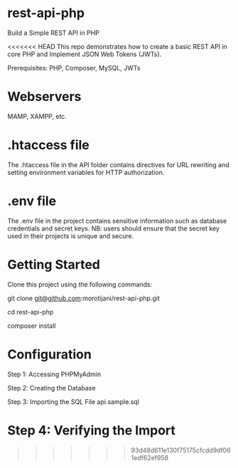 # rest-api-php
Build a Simple REST API in PHP

<<<<<<< HEAD
This repo demonstrates how to create a basic REST API in core PHP and Implement JSON Web Tokens (JWTs).

Prerequisites: PHP, Composer, MySQL, JWTs

# Webservers
MAMP,
XAMPP, etc.

# .htaccess file
The .htaccess file in the API folder contains directives for URL rewriting and setting environment variables for HTTP authorization.

# .env file 
The .env file in the project contains sensitive information such as database credentials and secret keys.
NB: users should ensure that the secret key used in their projects is unique and secure.

# Getting Started

Clone this project using the following commands: 

git clone git@github.com:morotijani/rest-api-php.git

cd rest-api-php

composer install


# Configuration

Step 1: Accessing PHPMyAdmin

Step 2: Creating the Database

Step 3: Importing the SQL File api.sample.sql

Step 4: Verifying the Import
=======




>>>>>>> 93d48d611e130f75175cfcdd9df061edf62ef958

